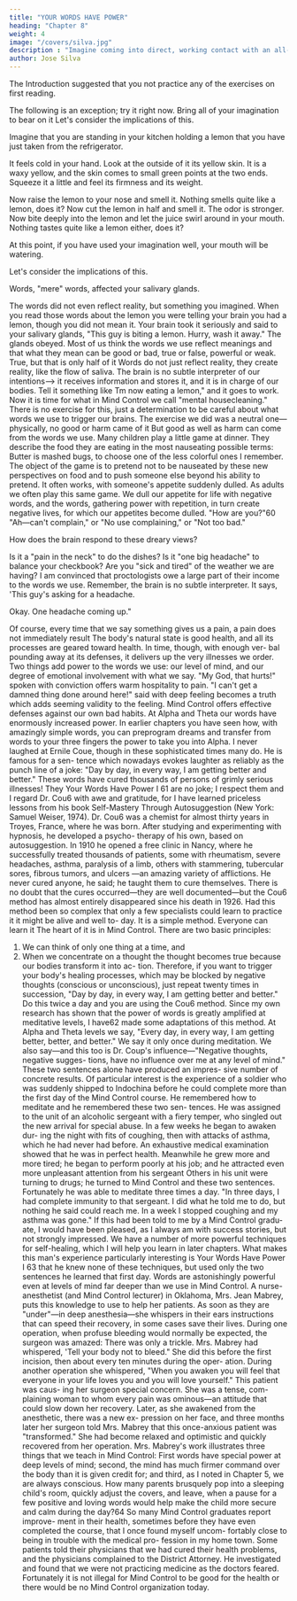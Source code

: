 ```yaml
---
title: "YOUR WORDS HAVE POWER"
heading: "Chapter 8"
weight: 4
image: "/covers/silva.jpg"
description : "Imagine coming into direct, working contact with an all-pervading higher intelligence and learning in a moment of numinous joy that it is on your side"
author: Jose Silva
---
```





The Introduction suggested that you not practice any of the exercises on first reading. 

The following is an exception; try it right now. Bring all of your
imagination to bear on it Let's consider the implications of this.

Imagine that you are standing in your kitchen holding a lemon that you have just taken from the refrigerator. 

It feels cold in your hand. Look at the outside of it its yellow skin. It is a waxy yellow, and the skin comes to small green points at the two ends. Squeeze it a little
and feel its firmness and its weight.

Now raise the lemon to your nose and smell it. Nothing smells quite like a lemon, does it? Now cut the lemon in half and smell it. The odor is stronger. Now
bite deeply into the lemon and let the juice swirl around
in your mouth. Nothing tastes quite like a lemon either,
does it?

At this point, if you have used your imagination well,
your mouth will be watering.

Let's consider the implications of this.

Words, "mere" words, affected your salivary glands.

The words did not even reflect reality, but something you imagined. When you read those words about the lemon you were telling your brain you had a lemon,
though you did not mean it. Your brain took it seriously
and said to your salivary glands, "This guy is biting a
lemon. Hurry, wash it away." The glands obeyed.
Most of us think the words we use reflect meanings
and that what they mean can be good or bad, true or
false, powerful or weak. True, but that is only half of it
Words do not just reflect reality, they create reality, like
the flow of saliva.
The brain is no subtle interpreter of our intentions—>
it receives information and stores it, and it is in charge
of our bodies. Tell it something like Tm now eating a
lemon," and it goes to work.
Now it is time for what in Mind Control we call
"mental housecleaning." There is no exercise for this,
just a determination to be careful about what words we
use to trigger our brains.
The exercise we did was a neutral one—physically,
no good or harm came of it But good as well as harm
can come from the words we use.
Many children play a little game at dinner. They
describe the food they are eating in the most nauseating
possible terms: Butter is mashed bugs, to choose one
of the less colorful ones I remember. The object of the
game is to pretend not to be nauseated by these new
perspectives on food and to push someone else beyond
his ability to pretend. It often works, with someone's
appetite suddenly dulled.
As adults we often play this same game. We dull our
appetite for life with negative words, and the words,
gathering power with repetition, in turn create negative
lives, for which our appetites become dulled.
"How are you?"60 
"Ah—can't complain," or "No use complaining," or
"Not too bad."

How does the brain respond to these dreary views?

Is it a "pain in the neck" to do the dishes? Is it "one
big headache" to balance your checkbook? Are you
"sick and tired" of the weather we are having? I am
convinced that proctologists owe a large part of their
income to the words we use. Remember, the brain is
no subtle interpreter. It says, 'This guy's asking for a
headache.

Okay. One headache coming up."

Of course, every time that we say something gives us
a pain, a pain does not immediately result The body's
natural state is good health, and all its processes are
geared toward health. In time, though, with enough ver-
bal pounding away at its defenses, it delivers up the
very illnesses we order.
Two things add power to the words we use: our level
of mind, and our degree of emotional involvement with
what we say.
"My God, that hurts!" spoken with conviction offers
warm hospitality to pain. "I can't get a damned thing
done around here!" said with deep feeling becomes a
truth which adds seeming validity to the feeling.
Mind Control offers effective defenses against our
own bad habits. At Alpha and Theta our words have
enormously increased power. In earlier chapters you
have seen how, with amazingly simple words, you can
preprogram dreams and transfer from words to your
three fingers the power to take you into Alpha.
I never laughed at Ernile Coue, though in these
sophisticated times many do. He is famous for a sen-
tence which nowadays evokes laughter as reliably as
the punch line of a joke: "Day by day, in every way, I
am getting better and better." These words have cured
thousands of persons of grimly serious illnesses! They
Your Words Have Power I 61
are no joke; I respect them and I regard Dr. Cou6 with
awe and gratitude, for I have learned priceless lessons
from his book Self-Mastery Through Autosuggestion
(New York: Samuel Weiser, 1974).
Dr. Cou6 was a chemist for almost thirty years in
Troyes, France, where he was born. After studying and
experimenting with hypnosis, he developed a psycho-
therapy of his own, based on autosuggestion. In 1910
he opened a free clinic in Nancy, where he successfully
treated thousands of patients, some with rheumatism,
severe headaches, asthma, paralysis of a limb, others with
stammering, tubercular sores, fibrous tumors, and ulcers
—an amazing variety of afflictions. He never cured
anyone, he said; he taught them to cure themselves.
There is no doubt that the cures occurred—they are
well documented—but the Cou6 method has almost
entirely disappeared since his death in 1926. Had this
method been so complex that only a few specialists
could learn to practice it it might be alive and well to-
day. It is a simple method. Everyone can learn it The
heart of it is in Mind Control.
There are two basic principles:
1. We can think of only one thing at a time, and
2. When we concentrate on a thought the thought
becomes true because our bodies transform it into ac-
tion.
Therefore, if you want to trigger your body's healing
processes, which may be blocked by negative thoughts
(conscious or unconscious), just repeat twenty times in
succession, "Day by day, in every way, I am getting
better and better." Do this twice a day and you are
using the Cou6 method.
Since my own research has shown that the power of
words is greatly amplified at meditative levels, I have62 
made some adaptations of this method. At Alpha and
Theta levels we say, "Every day, in every way, I am
getting better, better, and better." We say it only once
during meditation. We also say—and this too is Dr.
Coup's influence—"Negative thoughts, negative sugges-
tions, have no influence over me at any level of mind."
These two sentences alone have produced an impres-
sive number of concrete results. Of particular interest
is the experience of a soldier who was suddenly shipped
to Indochina before he could complete more than the
first day of the Mind Control course. He remembered
how to meditate and he remembered these two sen-
tences.
He was assigned to the unit of an alcoholic sergeant
with a fiery temper, who singled out the new arrival for
special abuse. In a few weeks he began to awaken dur-
ing the night with fits of coughing, then with attacks of
asthma, which he had never had before. An exhaustive
medical examination showed that he was in perfect
health. Meanwhile he grew more and more tired; he
began to perform poorly at his job; and he attracted
even more unpleasant attention from his sergeant
Others in his unit were turning to drugs; he turned to
Mind Control and these two sentences. Fortunately he
was able to meditate three times a day. "In three days,
I had complete immunity to that sergeant. I did what
he told me to do, but nothing he said could reach me.
In a week I stopped coughing and my asthma was
gone."
If this had been told to me by a Mind Control gradu-
ate, I would have been pleased, as I always am with
success stories, but not strongly impressed. We have a
number of more powerful techniques for self-healing,
which I will help you learn in later chapters. What
makes this man's experience particularly interesting is
Your Words Have Power I 63
that he knew none of these techniques, but used only
the two sentences he learned that first day.
Words are astonishingly powerful even at levels of
mind far deeper than we use in Mind Control. A nurse-
anesthetist (and Mind Control lecturer) in Oklahoma,
Mrs. Jean Mabrey, puts this knowledge to use to help
her patients. As soon as they are "under"—in deep
anesthesia—she whispers in their ears instructions that
can speed their recovery, in some cases save their lives.
During one operation, when profuse bleeding would
normally be expected, the surgeon was amazed: There
was only a trickle. Mrs. Mabrey had whispered, 'Tell
your body not to bleed." She did this before the first
incision, then about every ten minutes during the oper-
ation.
During another operation she whispered, "When you
awaken you will feel that everyone in your life loves
you and you will love yourself." This patient was caus-
ing her surgeon special concern. She was a tense, com-
plaining woman to whom every pain was ominous—an
attitude that could slow down her recovery. Later, as
she awakened from the anesthetic, there was a new ex-
pression on her face, and three months later her surgeon
told Mrs. Mabrey that this once-anxious patient was
"transformed." She had become relaxed and optimistic
and quickly recovered from her operation.
Mrs. Mabrey's work illustrates three things that we
teach in Mind Control: First words have special power
at deep levels of mind; second, the mind has much
firmer command over the body than it is given credit
for; and third, as I noted in Chapter 5, we are always
conscious.
How many parents brusquely pop into a sleeping
child's room, quickly adjust the covers, and leave, when
a pause for a few positive and loving words would help
make the child more secure and calm during the day?64 
So many Mind Control graduates report improve-
ment in their health, sometimes before they have even
completed the course, that I once found myself uncom-
fortably close to being in trouble with the medical pro-
fession in my home town. Some patients told their
physicians that we had cured their health problems, and
the physicians complained to the District Attorney. He
investigated and found that we were not practicing
medicine as the doctors feared. Fortunately it is not
illegal for Mind Control to be good for the health or
there would be no Mind Control organization today.

